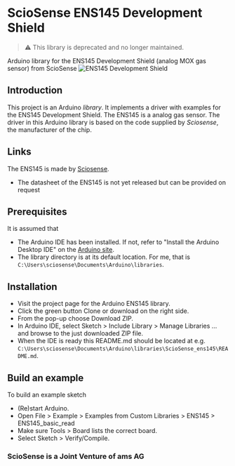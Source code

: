 # ScioSense ENS145 Development Shield

> :warning: This library is deprecated and no longer maintained.

Arduino library for the ENS145 Development Shield (analog MOX gas sensor) from ScioSense
![ENS145 Development Shield](https://github.com/sciosense/ENS145_driver/blob/main/ENS145_Dev_Shield_Full.JPG)

## Introduction
This project is an Arduino *library*. It implements a driver with examples for the ENS145 Development Shield.
The ENS145 is a analog gas sensor.
The driver in this Arduino library is based on the code supplied by *Sciosense*, the manufacturer of the chip.

## Links
The ENS145 is made by [Sciosense](http://www.sciosense.com).
 - The datasheet of the ENS145 is not yet released but can be provided on request

## Prerequisites
It is assumed that
 - The Arduino IDE has been installed.
   If not, refer to "Install the Arduino Desktop IDE" on the
   [Arduino site](https://www.arduino.cc/en/Guide/HomePage).
 - The library directory is at its default location.
   For me, that is `C:\Users\sciosense\Documents\Arduino\libraries`.

## Installation
- Visit the project page for the Arduino ENS145 library.
- Click the green button Clone or download on the right side.
- From the pop-up choose Download ZIP.
- In Arduino IDE, select Sketch > Include Library > Manage Libraries ... and browse to the just downloaded ZIP file.
- When the IDE is ready this README.md should be located at e.g. `C:\Users\sciosense\Documents\Arduino\libraries\ScioSense_ens145\README.md`.

## Build an example
To build an example sketch
 - (Re)start Arduino.
 - Open File > Example > Examples from Custom Libraries > ENS145 > ENS145_basic_read
 - Make sure Tools > Board lists the correct board.
 - Select Sketch > Verify/Compile.

### ScioSense is a Joint Venture of ams AG
